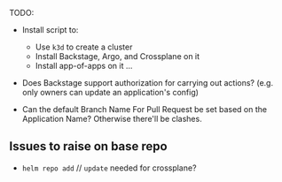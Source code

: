 TODO:

* Install script to:
  * Use `k3d` to create a cluster
  * Install Backstage, Argo, and Crossplane on it
  * Install app-of-apps on it
  ...

* Does Backstage support authorization for carrying out actions? (e.g. only owners can update an application's config)
* Can the default Branch Name For Pull Request be set based on the Application Name? Otherwise there'll be clashes.

## Issues to raise on base repo

* `helm repo add` // `update` needed for crossplane?
